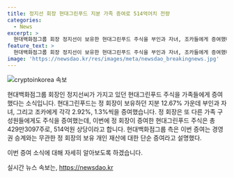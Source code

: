 ```yaml
---
title: 정지선 회장 현대그린푸드 지분 가족 증여로 514억어치 전량
categories:
  - News
excerpt: >
  현대백화점그룹 회장 정지선이 보유한 현대그린푸드 주식을 부인과 자녀, 조카들에게 증여했다. 부인과 자녀에게는 각각 2.92%, 조카에게는 각각 1.3%의 지분을 증여했으며, 이는 총 429만3097주에 해당하는 514억원 상당의 증여이다. 이번 증여는 경영권 승계와 무관한 개인 재산 증여로, 가족 간 재산 이전에 불과하다.
feature_text: >
  현대백화점그룹 회장 정지선이 보유한 현대그린푸드 주식을 부인과 자녀, 조카들에게 증여했다. 부인과 자녀에게는 각각 2.92%, 조카에게는 각각 1.3%의 지분을 증여했으며, 이는 총 429만3097주에 해당하는 514억원 상당의 증여이다. 이번 증여는 경영권 승계와 무관한 개인 재산 증여로, 가족 간 재산 이전에 불과하다.
image: 'https://newsdao.kr/res/images/meta/newsdao_breakingnews.jpg'
---
```


<p><img src="https://newsdao.kr/res/images/meta/newsdao_breakingnews.jpg" alt="cryptoinkorea 속보" /></p>

<p>현대백화점그룹 회장인 정지선씨가 가지고 있던 현대그린푸드 주식을 가족들에게 증여했다는 소식입니다. 현대그린푸드는 정 회장이 보유하던 지분 12.67% 가운데 부인과 자녀, 그리고 조카에게 각각 2.92%, 1.3%씩을 증여했습니다. 정 회장은 또 다른 가족 구성원들에게도 주식을 증여했는데, 이번에 정 회장이 증여한 현대그린푸드 주식은 총 429만3097주로, 514억원 상당이라고 합니다. 현대백화점그룹 측은 이번 증여는 경영권 승계와는 무관한 정 회장의 보유 개인 재산에 대한 단순 증여라고 설명했다.</p>

<p>이번 증여 소식에 대해 자세히 알아보도록 하겠습니다.</p>
실시간 뉴스 속보는, <a href="https://newsdao.kr" rel="dofollow">https://newsdao.kr</a>


